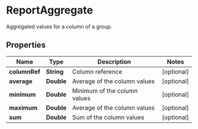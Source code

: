 

# ReportAggregate

Aggregated values for a column of a group.

## Properties

| Name | Type | Description | Notes |
|------------ | ------------- | ------------- | -------------|
|**columnRef** | **String** | Column reference |  [optional] |
|**average** | **Double** | Average of the column values |  [optional] |
|**minimum** | **Double** | Minimum of the column values |  [optional] |
|**maximum** | **Double** | Average of the column values |  [optional] |
|**sum** | **Double** | Sum of the column values |  [optional] |



